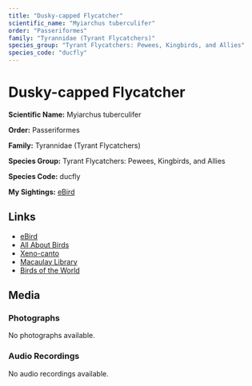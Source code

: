 ```yaml
---
title: "Dusky-capped Flycatcher"
scientific_name: "Myiarchus tuberculifer"
order: "Passeriformes"
family: "Tyrannidae (Tyrant Flycatchers)"
species_group: "Tyrant Flycatchers: Pewees, Kingbirds, and Allies"
species_code: "ducfly"
---
```


# Dusky-capped Flycatcher

**Scientific Name:** Myiarchus tuberculifer

**Order:** Passeriformes

**Family:** Tyrannidae (Tyrant Flycatchers)

**Species Group:** Tyrant Flycatchers: Pewees, Kingbirds, and Allies

**Species Code:** ducfly

**My Sightings:** [eBird](https://ebird.org/lifelist?r=world&time=life&spp=ducfly)

## Links
* [eBird](https://ebird.org/species/ducfly) 
* [All About Birds](https://www.allaboutbirds.org/guide/ducfly) 
* [Xeno-canto](https://www.xeno-canto.org/species/ducfly) 
* [Macaulay Library](https://search.macaulaylibrary.org/catalog?taxonCode=ducfly&sort=rating_rank_desc)
* [Birds of the World](https://birdsoftheworld.org/bow/species/ducfly)

## Media
### Photographs
No photographs available.

### Audio Recordings
No audio recordings available.
